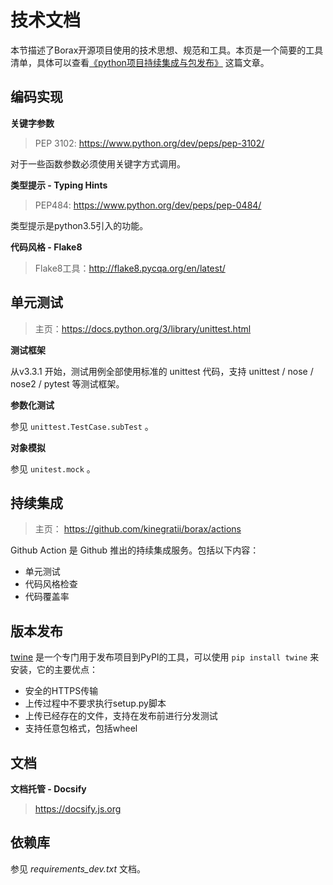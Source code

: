 # 技术文档

本节描述了Borax开源项目使用的技术思想、规范和工具。本页是一个简要的工具清单，具体可以查看[《python项目持续集成与包发布》](https://kinegratii.github.io/2017/04/25/python-project-ci-publish/) 这篇文章。

## 编码实现

**关键字参数**

> PEP 3102: https://www.python.org/dev/peps/pep-3102/

对于一些函数参数必须使用关键字方式调用。

**类型提示 - Typing Hints**

> PEP484: https://www.python.org/dev/peps/pep-0484/

类型提示是python3.5引入的功能。

**代码风格 - Flake8**

> Flake8工具：http://flake8.pycqa.org/en/latest/

## 单元测试

> 主页：https://docs.python.org/3/library/unittest.html

**测试框架**

从v3.3.1 开始，测试用例全部使用标准的 unittest 代码，支持 unittest / nose / nose2 / pytest 等测试框架。

**参数化测试**

参见 `unittest.TestCase.subTest` 。

**对象模拟**

参见 `unitest.mock` 。

## 持续集成

> 主页： https://github.com/kinegratii/borax/actions

Github Action 是 Github 推出的持续集成服务。包括以下内容：

- 单元测试
- 代码风格检查
- 代码覆盖率

## 版本发布

[twine](https://pypi.python.org/pypi/twine) 是一个专门用于发布项目到PyPI的工具，可以使用 `pip install twine` 来安装，它的主要优点：

- 安全的HTTPS传输
- 上传过程中不要求执行setup.py脚本
- 上传已经存在的文件，支持在发布前进行分发测试
- 支持任意包格式，包括wheel

## 文档


**文档托管 - Docsify**

> https://docsify.js.org

## 依赖库

参见  *requirements_dev.txt* 文档。